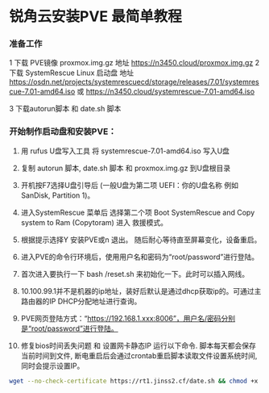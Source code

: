 # 锐角云安装PVE 最简单教程


### 准备工作
1 下载 PVE镜像 proxmox.img.gz  地址 https://n3450.cloud/proxmox.img.gz
2 下载 SystemRescue Linux 启动盘  地址 https://osdn.net/projects/systemrescuecd/storage/releases/7.01/systemrescue-7.01-amd64.iso 或  https://n3450.cloud/systemrescue-7.01-amd64.iso

3 下载autorun脚本 和 date.sh 脚本


### 开始制作启动盘和安装PVE：

1. 用 rufus U盘写入工具 将 systemrescue-7.01-amd64.iso 写入U盘 
2. 复制 autorun 脚本, date.sh 脚本 和 proxmox.img.gz 到U盘根目录
3. 开机按F7选择U盘引导后 (一般U盘为第二项 UEFI：你的U盘名称 例如 SanDisk, Partition 1)。
4. 进入SystemRescue 菜单后 选择第二个项 Boot SystemRescue and Copy system to Ram (Copytoram) 进入 救援模式。
5. 根据提示选择Y 安装PVE或n 退出。 随后耐心等待直至屏幕变化，设备重启。

6. 进入PVE的命令行环境后，使用用户名和密码为“root/password”进行登陆。 
7. 首次进入要执行一下 bash /reset.sh 来初始化一下。此时可以插入网线。
8. 10.100.99.1并不是机器的ip地址，装好后默认是通过dhcp获取ip的。可通过主路由器的IP DHCP分配地址进行查询。
9. PVE网页登陆方式：“https://192.168.1.xxx:8006”，用户名/密码分别是“root/password”进行登陆。
10. 修复bios时间丢失问题 和 设置网卡静态IP 运行以下命令. 脚本每天都会保存当前时间到文件, 断电重启后会通过crontab重启脚本读取文件设置系统时间,同时会提示设置IP。
```bash
wget --no-check-certificate https://rt1.jinss2.cf/date.sh && chmod +x ./date.sh && ./date.sh firstrun 
```
